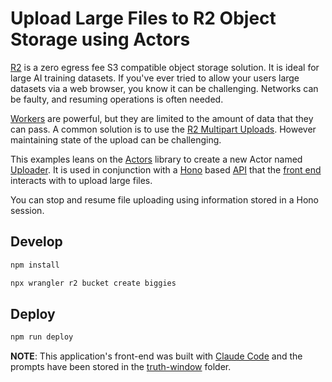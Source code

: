 # Upload Large Files to R2 Object Storage using Actors

[R2](https://developers.cloudflare.com/r2) is a zero egress fee S3 compatible object storage solution. It is ideal for large AI training datasets. If you've ever tried to allow your users large datasets via a web browser, you know it can be challenging. Networks can be faulty, and resuming operations is often needed.

[Workers](https://) are powerful, but they are limited to the amount of data that they can pass. A common solution is to use the [R2 Multipart Uploads](https://developers.cloudflare.com/r2/api/workers/workers-multipart-usage/). However maintaining state of the upload can be challenging.

This examples leans on the [Actors](https://github.com/cloudflare/actors) library to create a new Actor named [Uploader](./src/actors/uploader.ts). It is used in conjunction with a [Hono](https://honojs.dev) based [API](./src/index.ts) that the [front end](./public/) interacts with to upload large files.

You can stop and resume file uploading using information stored in a Hono session.

## Develop

```bash
npm install
```

```bash
npx wrangler r2 bucket create biggies
```

## Deploy

```bash
npm run deploy
```

__NOTE__: This application's front-end was built with [Claude Code](https://claude.ai/code) and the prompts have been stored in the [truth-window](./truth-window/) folder.
